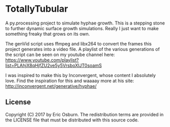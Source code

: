 # TotallyTubular

A py.processing project to simulate hyphae growth. This is a stepping stone to further dynamic surface growth simulations. Really I just want to make something freaky that grows on its own.

The genVid script uses ffmpeg and libx264 to convert the frames this project generates into a video file. A playlist of the various generations of the script can be seen on my youtube channel here: https://www.youtube.com/playlist?list=PLAhjX8qHjfZU2ve5y5VrsboXlJT0soamS

I was inspired to make this by Inconvergent, whose content I absolutely love. Find the inspiration for this and waaaay more at his site: http://inconvergent.net/generative/hyphae/

## License

Copyright (C) 2017 by Eric Osburn. The redistribution terms are provided in the LICENSE file that must be distributed with this source code.
